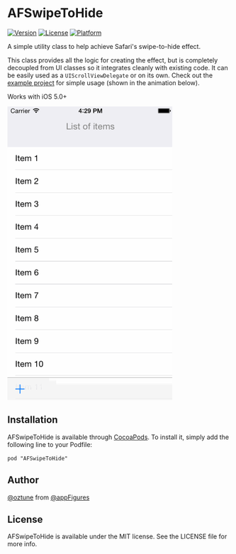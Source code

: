 # AFSwipeToHide

[![Version](https://img.shields.io/cocoapods/v/AFSwipeToHide.svg?style=flat)](http://cocoadocs.org/docsets/AFSwipeToHide)
[![License](https://img.shields.io/cocoapods/l/AFSwipeToHide.svg?style=flat)](http://cocoadocs.org/docsets/AFSwipeToHide)
[![Platform](https://img.shields.io/cocoapods/p/AFSwipeToHide.svg?style=flat)](http://cocoadocs.org/docsets/AFSwipeToHide)

A simple utility class to help achieve Safari's swipe-to-hide effect.

This class provides all the logic for creating the effect, but is completely decoupled from UI classes so it integrates cleanly with existing code. It can be easily used as a `UIScrollViewDelegate` or on its own. Check out
the [example project](https://github.com/appfigures/AFSwipeToHide/blob/master/Example/AFSwipeToHide/ViewController.m) for simple usage (shown in the animation below).

Works with iOS 5.0+

![AFSwipeToHide in action](AFSwipeToHide.gif)

## Installation

AFSwipeToHide is available through [CocoaPods](http://cocoapods.org). To install
it, simply add the following line to your Podfile:

    pod "AFSwipeToHide"

## Author

[@oztune](http://twitter.com/oztune) from [@appFigures](http://twitter.com/appFigures)

## License

AFSwipeToHide is available under the MIT license. See the LICENSE file for more info.

